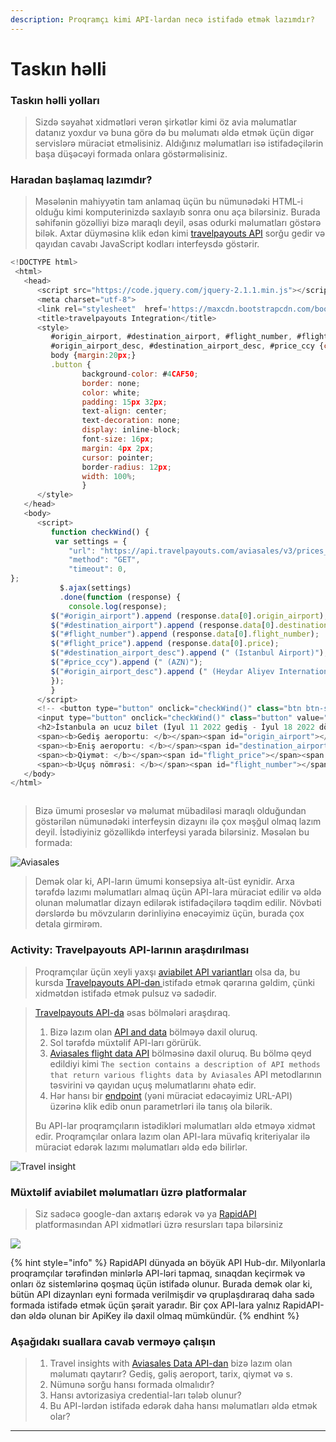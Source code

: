 ```yaml
---
description: Proqramçı kimi API-lardan necə istifadə etmək lazımdır?
---
```


# Taskın həlli

### Taskın həlli yolları

> Sizdə səyahət xidmətləri verən şirkətlər kimi öz avia məlumatlar datanız yoxdur və buna görə də bu məlumatı əldə etmək üçün digər servislərə müraciət etməlisiniz. Aldığınız məlumatları isə istifadəçilərin başa düşəcəyi formada onlara göstərməlisiniz.

### Haradan başlamaq lazımdır?

> Məsələnin mahiyyətin tam anlamaq üçün bu nümunədəki HTML-i olduğu kimi komputerinizdə saxlayıb sonra onu aça bilərsiniz. Burada səhifənin gözəlliyi bizə maraqlı deyil, əsas odurki məlumatları göstərə bilək. Axtar düyməsinə klik edən kimi [travelpayouts API](https://support.travelpayouts.com/hc/en-us/articles/203956163) sorğu gedir və qayıdan cavabı JavaScript kodları interfeysdə göstərir.&#x20;

```javascript
<!DOCTYPE html>
 <html>
   <head>
      <script src="https://code.jquery.com/jquery-2.1.1.min.js"></script>
      <meta charset="utf-8">
      <link rel="stylesheet"  href='https://maxcdn.bootstrapcdn.com/bootstrap/3.3.4/css/bootstrap.min.css' rel='stylesheet' type='text/css'>
      <title>travelpayouts Integration</title>
      <style>
         #origin_airport, #destination_airport, #flight_number, #flight_price {color: red; font-weight: bold;};
         #origin_airport_desc, #destination_airport_desc, #price_ccy {color: darkblue;  font-weight: bold;}
         body {margin:20px;}
         .button {
                background-color: #4CAF50;
                border: none;
                color: white;
                padding: 15px 32px;
                text-align: center;
                text-decoration: none;
                display: inline-block;
                font-size: 16px;
                margin: 4px 2px;
                cursor: pointer;
                border-radius: 12px;
                width: 100%;
                }
      </style>
   </head>
   <body>
      <script>
         function checkWind() {
          var settings = {
             "url": "https://api.travelpayouts.com/aviasales/v3/prices_for_dates?origin=GYD&destination=IST&departure_at=2023-03-23&return_at=2023-03-26&currency=azn&limit=1&token=3c63416a24d3b969da6df9271faa9d6e",
             "method": "GET",
             "timeout": 0,
};
           $.ajax(settings)
           .done(function (response) {
             console.log(response);
         $("#origin_airport").append (response.data[0].origin_airport);
         $("#destination_airport").append (response.data[0].destination_airport);
         $("#flight_number").append (response.data[0].flight_number);
         $("#flight_price").append (response.data[0].price);
         $("#destination_airport_desc").append (" (Istanbul Airport)");
         $("#price_ccy").append (" (AZN)");
         $("#origin_airport_desc").append (" (Heydar Aliyev International Airport)");
         });
         }
      </script>
      <!-- <button type="button" onclick="checkWind()" class="btn btn-success weatherbutton">Axtar</button>  -->
      <input type="button" onclick="checkWind()" class="button" value="Axtar">
      <h2>İstanbula ən ucuz bilet (İyul 11 2022 gediş - İyul 18 2022 dönüş)</h2>
      <span><b>Gediş aeroportu: </b></span><span id="origin_airport"></span><span id="origin_airport_desc"></span><br/>
      <span><b>Eniş aeroportu: </b></span><span id="destination_airport"></span> <span id="destination_airport_desc"></span><br/>
      <span><b>Qiymət: </b></span><span id="flight_price"></span><span id="price_ccy"></span><br/>
      <span><b>Uçuş nömrəsi: </b></span><span id="flight_number"></span>
   </body>
</html>



```

> Bizə ümumi proseslər və məlumat mübadiləsi maraqlı olduğundan göstərilən nümunədəki interfeysin dizaynı ilə çox məşğul olmaq lazım deyil. İstədiyiniz gözəllikdə interfeysi yarada bilərsiniz. Məsələn bu formada:

![Aviasales](../.gitbook/assets/bilet\_az\_cheapest.png)

> Demək olar ki, API-ların ümumi konsepsiya alt-üst eynidir. Arxa tərəfdə lazımı məlumatları almaq üçün API-lara müraciət edilir və əldə olunan məlumatlar dizayn edilərək istifadəçilərə təqdim edilir. Növbəti dərslərdə bu mövzuların dərinliyinə enəcəyimiz üçün, burada çox detala girmirəm.

### Activity: Travelpayouts API-larının araşdırılması

> Proqramçılar üçün xeyli yaxşı [aviabilet API variantları](https://rapidapi.com/collection/flight-data-apis) olsa da, bu kursda [Travelpayouts API-dən ](https://rapidapi.com/Travelpayouts/api/flight-data/)istifadə etmək qərarına gəldim, çünki xidmətdən istifadə etmək pulsuz və sadədir.

> [Travelpayouts API-da](https://support.travelpayouts.com/hc/en-us) əsas bölmələri araşdıraq.
>
> 1. Bizə lazım olan [API and data](https://support.travelpayouts.com/hc/en-us/articles/203956163-Travel-insights-with-Aviasales-Data-API) bölməyə daxil oluruq.
> 2. Sol tərəfdə müxtəlif API-ları görürük.
> 3. [Aviasales flight data API](https://support.travelpayouts.com/hc/en-us/sections/201008338-Aviasales-flight-data-API) bölməsinə daxil oluruq. Bu bölmə qeyd edildiyi kimi `The section contains a description of API methods that return various flights data by Aviasales` API metodlarının təsvirini və qayıdan uçuş məlumatlarını əhatə edir.
> 4. Hər hansı bir [endpoint](https://support.travelpayouts.com/hc/en-us/articles/203956163-Travel-insights-with-Aviasales-Data-API) (yəni müraciət edəcəyimiz URL-API) üzərinə klik edib onun parametrləri ilə tanış ola bilərik.
>
> Bu API-lar proqramçıların istədikləri məlumatları əldə etməyə xidmət edir. Proqramçılar onlara lazım olan API-lara müvafiq kriteriyalar ilə müraciət edərək lazımı məlumatları əldə edə bilirlər.
>
>

![Travel insight](<../.gitbook/assets/Travel\_insight (1).png>)

### Müxtəlif aviabilet məlumatları üzrə platformalar

> Siz sadəcə google-dan axtarış edərək və ya [RapidAPI](https://rapidapi.com/hub) platformasından API xidmətləri üzrə resursları tapa bilərsiniz

![](../.gitbook/assets/Rapid\_data.png)

{% hint style="info" %}
RapidAPI dünyada ən böyük API Hub-dır. Milyonlarla proqramçılar tərəfindən minlərlə API-ləri tapmaq, sınaqdan keçirmək və onları öz sistemlərinə qoşmaq üçün istifadə olunur. Burada demək olar ki, bütün API dizaynları eyni formada verilmişdir və qruplaşdıraraq daha sadə formada istifadə etmək üçün şərait yaradır. Bir çox API-lara yalnız RapidAPI-dən əldə olunan bir ApiKey ilə daxil olmaq mümkündür.&#x20;
{% endhint %}

### Aşağıdakı suallara cavab verməyə çalışın

> 1. Travel insights with [Aviasales Data API-dan](https://support.travelpayouts.com/hc/en-us/articles/203956163-Travel-insights-with-Aviasales-Data-API) bizə lazım olan məlumatı qaytarır? Gediş, gəliş aeroport, tarix, qiymət və s.
> 2. Nümunə sorğu hansı formada olmalıdır?
> 3. Hansı avtorizasiya credential-ları tələb olunur?
> 4. Bu API-lərdən istifadə edərək daha hansı məlumatları əldə etmək olar?

****
